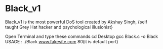 # Black_v1
Black_v1 is the most powerful DoS tool
created by Akshay Singh,
{self taught Grey Hat hacker and psychological illusionist}

Open Terminal and type these commands
cd Desktop
gcc Black.c -o Black
USAGE : ./Black www.fakesite.com 80(it is default port)
